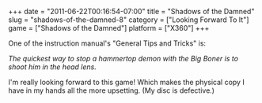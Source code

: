 +++
date = "2011-06-22T00:16:54-07:00"
title = "Shadows of the Damned"
slug = "shadows-of-the-damned-8"
category = ["Looking Forward To It"]
game = ["Shadows of the Damned"]
platform = ["X360"]
+++

One of the instruction manual's "General Tips and Tricks" is:

<i>The quickest way to stop a hammertop demon with the Big Boner is to shoot him in the head lens.</i>

I'm really looking forward to this game!  Which makes the physical copy I have in my hands all the more upsetting.  (My disc is defective.)